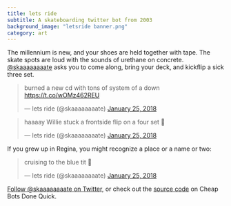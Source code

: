 ```yaml
---
title: lets ride
subtitle: A skateboarding twitter bot from 2003
background_image: "letsride banner.png"
category: art
---
```

The millennium is new, and your shoes are held together with tape. The skate spots are loud with the sounds of urethane on concrete. [@skaaaaaaaate](https://twitter.com/skaaaaaaaate) asks you to come along, bring your deck, and kickflip a sick three set.

<blockquote class="twitter-tweet" data-lang="en"><p lang="en" dir="ltr">burned a new cd with tons of system of a down <a href="https://t.co/wOMz462REU">https://t.co/wOMz462REU</a></p>&mdash; lets ride (@skaaaaaaaate) <a href="https://twitter.com/skaaaaaaaate/status/956375491648290816?ref_src=twsrc%5Etfw">January 25, 2018</a></blockquote>
<script async src="https://platform.twitter.com/widgets.js" charset="utf-8"></script>
<blockquote class="twitter-tweet" data-lang="en"><p lang="en" dir="ltr">haaaay Willie stuck a frontside flip on a four set 🤟</p>&mdash; lets ride (@skaaaaaaaate) <a href="https://twitter.com/skaaaaaaaate/status/956484613005873157?ref_src=twsrc%5Etfw">January 25, 2018</a></blockquote>
<script async src="https://platform.twitter.com/widgets.js" charset="utf-8"></script>

If you grew up in Regina, you might recognize a place or a name or two:
<blockquote class="twitter-tweet" data-lang="en"><p lang="en" dir="ltr">cruising to the blue tit 👟</p>&mdash; lets ride (@skaaaaaaaate) <a href="https://twitter.com/skaaaaaaaate/status/956514813991161858?ref_src=twsrc%5Etfw">January 25, 2018</a></blockquote>
<script async src="https://platform.twitter.com/widgets.js" charset="utf-8"></script>

[Follow @skaaaaaaaate on Twitter](https://twitter.com/skaaaaaaaate), or check out the [source code](https://cheapbotsdonequick.com/source/skaaaaaaaate) on Cheap Bots Done Quick.